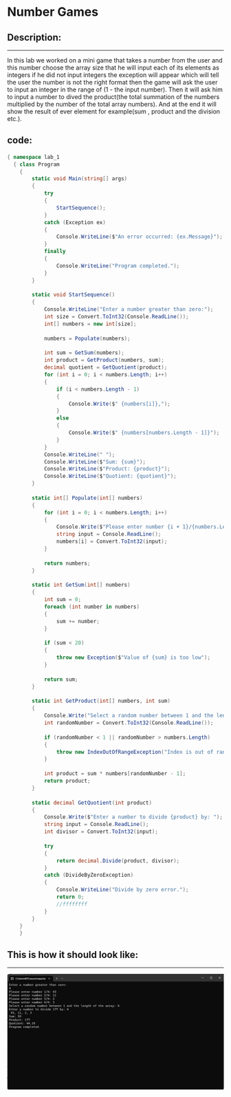 
# Number Games

## Description:
<hr>

In this lab we worked on a mini game that takes a number from the user and this number choose the array size that he will input each of its elements as integers if he did not input integers the exception will appear which will tell the user the number is not the right format then the game will ask the user to input an integer in the range of (1 - the input number).
Then it will ask him to input a number to dived the product(the total summation of the numbers multiplied by the number of the total array numbers). 
And at the end it will show the result of ever element for example(sum , product and the division etc.).

## code: 
```c#
{ namespace lab_1
  { class Program
    {
        static void Main(string[] args)
        {
            try
            {
                StartSequence();
            }
            catch (Exception ex)
            {
                Console.WriteLine($"An error occurred: {ex.Message}");
            }
            finally
            {
                Console.WriteLine("Program completed.");
            }
        }

        static void StartSequence()
        {
            Console.WriteLine("Enter a number greater than zero:");
            int size = Convert.ToInt32(Console.ReadLine());
            int[] numbers = new int[size];

            numbers = Populate(numbers);

            int sum = GetSum(numbers);
            int product = GetProduct(numbers, sum);
            decimal quotient = GetQuotient(product);
            for (int i = 0; i < numbers.Length; i++)
            {
                if (i < numbers.Length - 1)
                {
                    Console.Write($" {numbers[i]},");
                }
                else
                {
                    Console.Write($" {numbers[numbers.Length - 1]}");
                }
            }
            Console.WriteLine(" ");
            Console.WriteLine($"Sum: {sum}");
            Console.WriteLine($"Product: {product}");
            Console.WriteLine($"Quotient: {quotient}");
        }

        static int[] Populate(int[] numbers)
        {
            for (int i = 0; i < numbers.Length; i++)
            {
                Console.Write($"Please enter number {i + 1}/{numbers.Length}: ");
                string input = Console.ReadLine();
                numbers[i] = Convert.ToInt32(input);
            }

            return numbers;
        }

        static int GetSum(int[] numbers)
        {
            int sum = 0;
            foreach (int number in numbers)
            {
                sum += number;
            }

            if (sum < 20)
            {
                throw new Exception($"Value of {sum} is too low");
            }

            return sum;
        }

        static int GetProduct(int[] numbers, int sum)
        {
            Console.Write("Select a random number between 1 and the length of the array: ");
            int randomNumber = Convert.ToInt32(Console.ReadLine());

            if (randomNumber < 1 || randomNumber > numbers.Length)
            {
                throw new IndexOutOfRangeException("Index is out of range.");
            }

            int product = sum * numbers[randomNumber - 1];
            return product;
        }

        static decimal GetQuotient(int product)
        {
            Console.Write($"Enter a number to divide {product} by: ");
            string input = Console.ReadLine();
            int divisor = Convert.ToInt32(input);

            try
            {
                return decimal.Divide(product, divisor);
            }
            catch (DivideByZeroException)
            {
                Console.WriteLine("Divide by zero error.");
                return 0;
                //ffffffff
            }
        }
    } 
    }
```


## This is how it should look like:
<hr>

![walk throw](RE.png)

